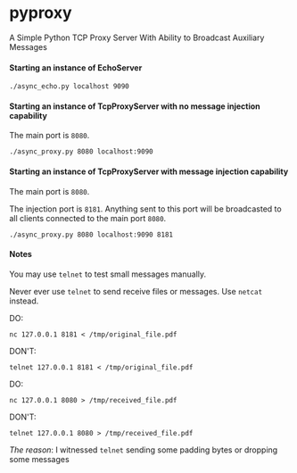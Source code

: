 pyproxy
=======

A Simple Python TCP Proxy Server With Ability to Broadcast Auxiliary Messages

#### Starting an instance of EchoServer

`./async_echo.py localhost 9090`

#### Starting an instance of TcpProxyServer with no message injection capability

The main port is `8080`.

`./async_proxy.py 8080 localhost:9090`

#### Starting an instance of TcpProxyServer with message injection capability

The main port is `8080`.

The injection port is `8181`. Anything sent to this port will be broadcasted to all clients connected to the main port `8080`.

`./async_proxy.py 8080 localhost:9090 8181`

#### Notes

You may use `telnet` to test small messages manually.

Never ever use `telnet` to send receive files or messages. Use `netcat` instead.

DO:

`nc 127.0.0.1 8181 < /tmp/original_file.pdf`

DON'T:

`telnet 127.0.0.1 8181 < /tmp/original_file.pdf`

DO:

`nc 127.0.0.1 8080 > /tmp/received_file.pdf`

DON'T:

`telnet 127.0.0.1 8080 > /tmp/received_file.pdf`

*The reason*: I witnessed `telnet` sending some padding bytes or dropping some messages
